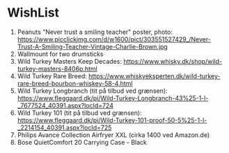 # WishList
1. Peanuts "Never trust a smiling teacher" poster, photo: https://www.picclickimg.com/d/w1600/pict/303551527429_/Never-Trust-A-Smiling-Teacher-Vintage-Charlie-Brown.jpg
2. Wallmount for two drumsticks
3. Wild Turkey Masters Keep Decades: https://www.whisky.dk/shop/wild-turkey-masters-8406p.html
4. Wild Turkey Rare Breed: https://www.whiskyeksperten.dk/wild-turkey-rare-breed-bourbon-whiskey-58-4.html
5. Wild Turkey Longbranch (tit på tilbud ved grænsen): https://www.fleggaard.dk/pi/Wild-Turkey-Longbranch-43%25-1-l-_7677524_40391.aspx?locId=724
6. Wild Turkey 101 (tit på tilbud ved grænsen): https://www.fleggaard.dk/pi/Wild-Turkey-101-proof-50-5%25-1-l-_2214154_40391.aspx?locId=725
7. Philips Avance Collection Airfryer XXL (cirka 1400 ved Amazon.de)
8. Bose QuietComfort 20 Carrying Case - Black
